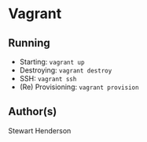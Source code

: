 # Vagrant

## Running

* Starting: `vagrant up`
* Destroying: `vagrant destroy`
* SSH: `vagrant ssh`
* (Re) Provisioning: `vagrant provision`

## Author(s)

Stewart Henderson
